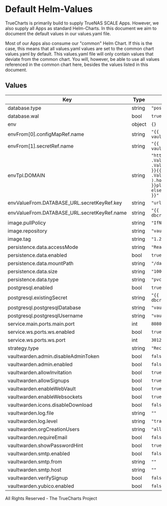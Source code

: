# Default Helm-Values

TrueCharts is primarily build to supply TrueNAS SCALE Apps.
However, we also supply all Apps as standard Helm-Charts. In this document we aim to document the default values in our values.yaml file.

Most of our Apps also consume our "common" Helm Chart.
If this is the case, this means that all values.yaml values are set to the common chart values.yaml by default. This values.yaml file will only contain values that deviate from the common chart.
You will, however, be able to use all values referenced in the common chart here, besides the values listed in this document.

## Values

| Key | Type | Default | Description |
|-----|------|---------|-------------|
| database.type | string | `"postgresql"` |  |
| database.wal | bool | `true` |  |
| env | object | `{}` |  |
| envFrom[0].configMapRef.name | string | `"{{ .Release.Name }}-vaultwardenconfig"` |  |
| envFrom[1].secretRef.name | string | `"{{ .Release.Name }}-vaultwardensecret"` |  |
| envTpl.DOMAIN | string | `"https://{{ if .Values.ingress }}{{ if .Values.ingress.main.enabled }}{{ ( index .Values.ingress.main.hosts 0 ).host }}{{ else }}placeholder.com{{ end }}{{ else }}placeholder.com{{ end }}"` |  |
| envValueFrom.DATABASE_URL.secretKeyRef.key | string | `"url"` |  |
| envValueFrom.DATABASE_URL.secretKeyRef.name | string | `"{{ .Release.Name }}-dbcreds"` |  |
| image.pullPolicy | string | `"IfNotPresent"` |  |
| image.repository | string | `"vaultwarden/server"` |  |
| image.tag | string | `"1.22.2"` |  |
| persistence.data.accessMode | string | `"ReadWriteOnce"` |  |
| persistence.data.enabled | bool | `true` |  |
| persistence.data.mountPath | string | `"/data"` |  |
| persistence.data.size | string | `"100Gi"` |  |
| persistence.data.type | string | `"pvc"` |  |
| postgresql.enabled | bool | `true` |  |
| postgresql.existingSecret | string | `"{{ .Release.Name }}-dbcreds"` |  |
| postgresql.postgresqlDatabase | string | `"vaultwarden"` |  |
| postgresql.postgresqlUsername | string | `"vaultwarden"` |  |
| service.main.ports.main.port | int | `8080` |  |
| service.ws.ports.ws.enabled | bool | `true` |  |
| service.ws.ports.ws.port | int | `3012` |  |
| strategy.type | string | `"Recreate"` |  |
| vaultwarden.admin.disableAdminToken | bool | `false` |  |
| vaultwarden.admin.enabled | bool | `false` |  |
| vaultwarden.allowInvitation | bool | `true` |  |
| vaultwarden.allowSignups | bool | `true` |  |
| vaultwarden.enableWebVault | bool | `true` |  |
| vaultwarden.enableWebsockets | bool | `true` |  |
| vaultwarden.icons.disableDownload | bool | `false` |  |
| vaultwarden.log.file | string | `""` |  |
| vaultwarden.log.level | string | `"trace"` |  |
| vaultwarden.orgCreationUsers | string | `"all"` |  |
| vaultwarden.requireEmail | bool | `false` |  |
| vaultwarden.showPasswordHint | bool | `true` |  |
| vaultwarden.smtp.enabled | bool | `false` |  |
| vaultwarden.smtp.from | string | `""` |  |
| vaultwarden.smtp.host | string | `""` |  |
| vaultwarden.verifySignup | bool | `false` |  |
| vaultwarden.yubico.enabled | bool | `false` |  |

All Rights Reserved - The TrueCharts Project
